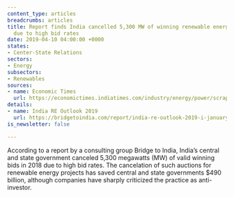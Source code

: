 ```yaml
---
content_type: articles
breadcrumbs: articles
title: Report finds India cancelled 5,300 MW of winning renewable energy bids in 2018
  due to high bid rates
date: 2019-04-10 04:00:00 +0000
states:
- Center-State Relations
sectors:
- Energy
subsectors:
- Renewables
sources:
- name: Economic Times
  url: https://economictimes.indiatimes.com/industry/energy/power/scrapping-renewable-energy-projects-saved-rs-3400-cr-mnre-secretary/articleshow/68714627.cms
details:
- name: India RE Outlook 2019
  url: https://bridgetoindia.com/report/india-re-outlook-2019-i-january-2019/
is_newsletter: false

---
```

According to a report by a consulting group Bridge to India, India’s central and state government canceled 5,300 megawatts (MW) of valid winning bids in 2018 due to high bid rates. The cancelation of such auctions for renewable energy projects has saved central and state governments $490 billion, although companies have sharply criticized the practice as anti-investor.
